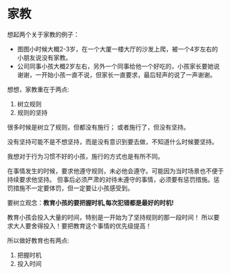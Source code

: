 <!---
markmeta_author: wongoo
markmeta_date: 2021-10-30
markmeta_title: 家教
markmeta_categories: teaching
markmeta_tags: 家教
-->

# 家教

想起两个关于家教的例子：
- 图图小时候大概2-3岁，在一个大厦一楼大厅的沙发上爬，被一个4岁左右的小朋友说没有家教。
- 公司同事小孩大概2岁左右，另外一个同事给他一个好吃的，小孩家长要她说谢谢，一开始小孩一直不说，但家长一直要求，最后轻声的说了一声谢谢。


想想，家教重在于两点:
1. 树立规则
2. 规则的坚持

很多时候是树立了规则，但都没有施行； 或者施行了，但没有坚持。

没有坚持可能不是不想坚持，而是没有意识到要去做，不知道什么时候要坚持。

我想对于行为习惯不好的小孩，施行的方式也是有所不同。

在事情发生的时候，要求他遵守规则，未必他会遵守。可能因为当时场景也不便于持续要求他坚持。
但事后必须严肃的对待未遵守的事情，必须要有惩罚措施。惩罚措施不一定要体罚，但一定要让小孩感受到。

要树立观念：**教育小孩的要把握时机,每次犯错都是最好的时机!**

教育小孩会投入大量的时间，特别是一开始为了坚持规则的那一段时间！
所以要求大人要舍得投入！要把教育这个事情的优先级提高！

所以做好教育也有两点:
1. 把握时机
2. 投入时间

